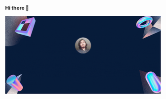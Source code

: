 ### Hi there 👋

<img src="https://github.com/Nkaleth/Nkaleth/blob/main/Header.gif" alt="banner that says Sarah hart Landolt - software developer, artist, designer">
<!--
**Nkaleth/Nkaleth** is a ✨ _special_ ✨ repository because its `README.md` (this file) appears on your GitHub profile.

Here are some ideas to get you started:

- 🔭 I’m currently working on ...
- 🌱 I’m currently learning ...
- 👯 I’m looking to collaborate on ...
- 🤔 I’m looking for help with ...
- 💬 Ask me about ...
- 📫 How to reach me: ...
- 😄 Pronouns: ...
- ⚡ Fun fact: ...
-->
